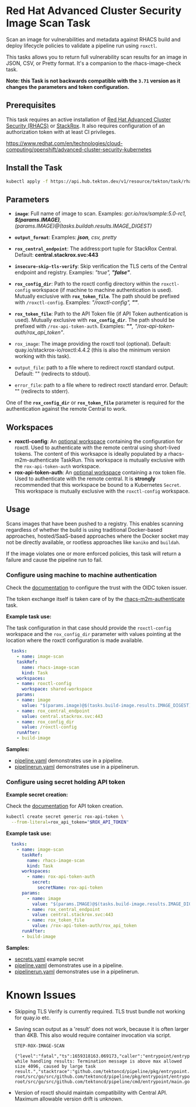 # Red Hat Advanced Cluster Security Image Scan Task

Scan an image for vulnerabilities and metadata against RHACS build and deploy lifecycle policies to validate a pipeline run using `roxctl`.

This tasks allows you to return full vulnerability scan results for an image in JSON, CSV, or Pretty format.  It's a companion to the rhacs-image-check task.

**Note: this Task is not backwards compatible with the `3.71` version as it changes the parameters and token configuration.**

## Prerequisites

This task requires an active installation of [Red Hat Advanced Cluster Security (RHACS)](https://www.redhat.com/en/resources/advanced-cluster-security-for-kubernetes-datasheet) or [StackRox](https://www.stackrox.io/).  It also requires configuration of an authorization token with at least CI privileges.

<https://www.redhat.com/en/technologies/cloud-computing/openshift/advanced-cluster-security-kubernetes>

## Install the Task

```bash
kubectl apply -f https://api.hub.tekton.dev/v1/resource/tekton/task/rhacs-image-scan/4.0/raw
```

## Parameters

- **`image`**: Full name of image to scan. Examples: _gcr.io/rox/sample:5.0-rc1, **$(params.IMAGE)**, $(params.IMAGE)@$(tasks.buildah.results.IMAGE_DIGEST)_
- **`output_format`**:  Examples: _**json**, csv, pretty_

- **`rox_central_endpoint`**: The address:port tuple for StackRox Central. Default: **central.stackrox.svc:443**
- **`insecure-skip-tls-verify`**: Skip verification the TLS certs of the Central endpoint and registry. Examples: _"true", **"false"**_.
- **`rox_config_dir`**: Path to the roxctl config directory within the `roxctl-config` workspace (if machine to machine authentication is used). Mutually exclusive with **`rox_token_file`**. The path should be prefixed with `/roxctl-config`. Examples: _"/roxctl-config", **""**_.
- **`rox_token_file`**: Path to the API Token file (if API Token authentication is used). Mutually exclusive with **`rox_config_dir`**. The path should be prefixed with `/rox-api-token-auth`. Examples: _**""**, "/rox-api-token-auth/rox_api_token"_.
- `rox_image`: The image providing the roxctl tool (optional). Default: quay.io/stackrox-io/roxctl:4.4.2 (this is also the minimum version working with this task). 
- `output_file`: path to a file where to redirect roxctl standard output. Default: "" (redirects to stdout).
- `error_file`: path to a file where to redirect roxctl standard error. Default: "" (redirects to stderr).

One of the **`rox_config_dir`** or **`rox_token_file`** parameter is required for the authentication against the remote Central to work.

## Workspaces

- **roxctl-config**: An [optional workspace](https://github.com/tektoncd/pipeline/blob/main/docs/workspaces.md#optional-workspaces) containing the configuration for roxctl. Used to authenticate with the remote central using short-lived tokens. The content of this worksapce is ideally populated by a rhacs-m2m-authenticate TaskRun. This workspace is mutually exclusive with the `rox-api-token-auth` workspace.
- **rox-api-token-auth**: An [optional workspace](https://github.com/tektoncd/pipeline/blob/main/docs/workspaces.md#optional-workspaces) containing a rox token file. Used to authenticate with the remote central. It is **strongly** recommended that this workspace be bound to a Kubernetes `Secret`. This workspace is mutually exclusive with the `roxctl-config` workspace.

## Usage

Scans images that have been pushed to a registry.  This enables scanning regardless of whether the build is using traditional Docker-based approaches, hosted/SaaS-based approaches where the Docker socket may not be directly available, or rootless approaches like `kaniko` and `buildah`.

If the image violates one or more enforced policies, this task will return a failure and cause the pipeline run to fail.

### Configure using machine to machine authentication

Check the [documentation](https://docs.openshift.com/acs/operating/manage-user-access/configure-short-lived-access.html#configure-short-lived-access_configure-short-lived-access) to configure the trust with the OIDC token issuer.

The token exchange itself is taken care of by the [rhacs-m2m-authenticate](../../rhacs-m2m-authenticate) task.

**Example task use:**

The task configuration in that case should provide the `roxctl-config` workspace and the `rox_config_dir` parameter with values pointing at the location where the roxctl configuration is made available.

```yaml
  tasks:
    - name: image-scan
    taskRef:
      name: rhacs-image-scan
      kind: Task
    workspaces:
    - name: roxctl-config
      workspace: shared-workspace
    params:
    - name: image
      value: "$(params.image)@$(tasks.build-image.results.IMAGE_DIGEST)"
    - name: rox_central_endpoint
      value: central.stackrox.svc:443
    - name: rox_config_dir
      value: /roxctl-config
    runAfter:
    - build-image
```

**Samples:**

* [pipeline.yaml](samples/with-m2m-token/pipeline.yaml) demonstrates use in a pipeline.
* [pipelinerun.yaml](samples/with-m2m-token/pipelinerun.yaml) demonstrates use in a pipelinerun.

### Configure using secret holding API token

**Example secret creation:**

Check the [documentation](https://docs.openshift.com/acs/configuration/configure-api-token.html) for API token creation.

```bash
kubectl create secret generic rox-api-token \
  --from-literal=rox_api_token="$ROX_API_TOKEN"
```

**Example task use:**

```yaml
  tasks:
    - name: image-scan
      taskRef:
        name: rhacs-image-scan
        kind: Task
      workspaces:
        - name: rox-api-token-auth
          secret:
            secretName: rox-api-token
      params:
        - name: image
          value: "$(params.IMAGE)@$(tasks.build-image.results.IMAGE_DIGEST)"
        - name: rox_central_endpoint
          value: central.stackrox.svc:443
        - name: rox_token_file
          value: /rox-api-token-auth/rox_api_token
      runAfter:
      - build-image
```

**Samples:**

- [secrets.yaml](samples/with-api-token/secrets.yaml) example secret
- [pipeline.yaml](samples/with-api-token/pipeline.yaml) demonstrates use in a pipeline.
- [pipelinerun.yaml](samples/with-api-token/pipelinerun.yaml) demonstrates use in a pipelinerun.

# Known Issues

* Skipping TLS Verify is currently required. TLS trust bundle not working for quay.io etc.
* Saving scan output as a 'result' does not work, because it is often larger than 4KB. This also would require container invocation via script.

  ```
  STEP-ROX-IMAGE-SCAN

  {"level":"fatal","ts":1659318163.069173,"caller":"entrypoint/entrypointer.go:188","msg":"Error while handling results: Termination message is above max allowed size 4096, caused by large task result.","stacktrace":"github.com/tektoncd/pipeline/pkg/entrypoint.Entrypointer.Go\n\t/opt/app-root/src/go/src/github.com/tektoncd/pipeline/pkg/entrypoint/entrypointer.go:188\nmain.main\n\t/opt/app-root/src/go/src/github.com/tektoncd/pipeline/cmd/entrypoint/main.go:154\nruntime.main\n\t/usr/lib/golang/src/runtime/proc.go:225"}
  ```

* Version of roxctl should maintain compatibility with Central API. Maximum allowable version drift is unknown.
